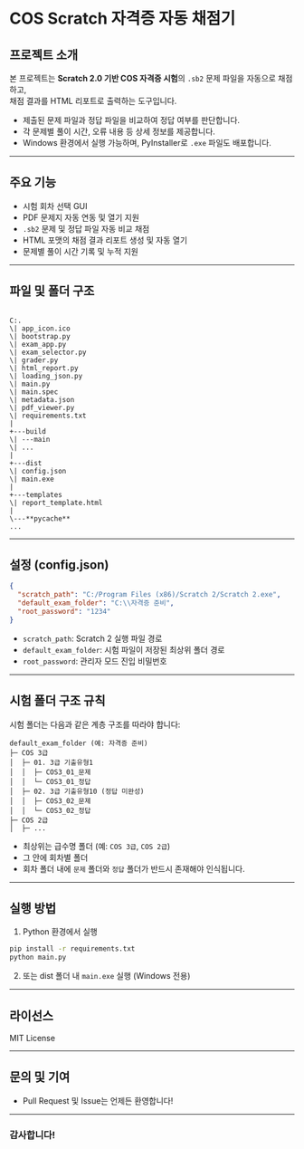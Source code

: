 # COS Scratch 자격증 자동 채점기

## 프로젝트 소개

본 프로젝트는 **Scratch 2.0 기반 COS 자격증 시험**의 `.sb2` 문제 파일을 자동으로 채점하고,  
채점 결과를 HTML 리포트로 출력하는 도구입니다.

- 제출된 문제 파일과 정답 파일을 비교하여 정답 여부를 판단합니다.
- 각 문제별 풀이 시간, 오류 내용 등 상세 정보를 제공합니다.
- Windows 환경에서 실행 가능하며, PyInstaller로 `.exe` 파일도 배포합니다.

---

## 주요 기능

- 시험 회차 선택 GUI
- PDF 문제지 자동 연동 및 열기 지원
- `.sb2` 문제 및 정답 파일 자동 비교 채점
- HTML 포맷의 채점 결과 리포트 생성 및 자동 열기
- 문제별 풀이 시간 기록 및 누적 지원

---

## 파일 및 폴더 구조

```

C:.
\| app_icon.ico
\| bootstrap.py
\| exam_app.py
\| exam_selector.py
\| grader.py
\| html_report.py
\| loading_json.py
\| main.py
\| main.spec
\| metadata.json
\| pdf_viewer.py
\| requirements.txt
|
+---build
\| ---main
\| ...
|
+---dist
\| config.json
\| main.exe
|
+---templates
\| report_template.html
|
\---**pycache**
...

```

---

## 설정 (config.json)

```json
{
  "scratch_path": "C:/Program Files (x86)/Scratch 2/Scratch 2.exe",
  "default_exam_folder": "C:\\자격증 준비",
  "root_password": "1234"
}
```

- `scratch_path`: Scratch 2 실행 파일 경로
- `default_exam_folder`: 시험 파일이 저장된 최상위 폴더 경로
- `root_password`: 관리자 모드 진입 비밀번호

---

## 시험 폴더 구조 규칙

시험 폴더는 다음과 같은 계층 구조를 따라야 합니다:

```
default_exam_folder (예: 자격증 준비)
├─ COS 3급
│  ├─ 01. 3급 기출유형1
│  │  ├─ COS3_01_문제
│  │  └─ COS3_01_정답
│  ├─ 02. 3급 기출유형10 (정답 미완성)
│  │  ├─ COS3_02_문제
│  │  └─ COS3_02_정답
├─ COS 2급
│  ├─ ...
```

- 최상위는 급수명 폴더 (예: `COS 3급`, `COS 2급`)
- 그 안에 회차별 폴더
- 회차 폴더 내에 `문제` 폴더와 `정답` 폴더가 반드시 존재해야 인식됩니다.

---

## 실행 방법

1. Python 환경에서 실행

```bash
pip install -r requirements.txt
python main.py
```

2. 또는 dist 폴더 내 `main.exe` 실행 (Windows 전용)

---

## 라이선스

MIT License

---

## 문의 및 기여

- Pull Request 및 Issue는 언제든 환영합니다!

---

### 감사합니다!
